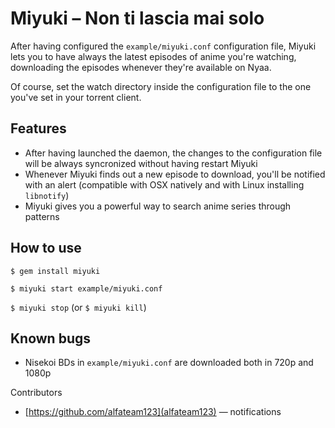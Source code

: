 Miyuki – Non ti lascia mai solo
===============================
After having configured the `example/miyuki.conf` configuration file, Miyuki lets you to have always the latest episodes of anime you're watching, downloading the episodes whenever they're available on Nyaa.

Of course, set the watch directory inside the configuration file to the one you've set in your torrent client.

Features
--------
- After having launched the daemon, the changes to the configuration file will be always syncronized without having restart Miyuki
- Whenever Miyuki finds out a new episode to download, you'll be notified with an alert (compatible with OSX natively and with Linux installing `libnotify`)
- Miyuki gives you a powerful way to search anime series through patterns

How to use
----------
`$ gem install miyuki`

`$ miyuki start example/miyuki.conf`

`$ miyuki stop` (or `$ miyuki kill`)

Known bugs
----------
- Nisekoi BDs in `example/miyuki.conf` are downloaded both in 720p and 1080p

Contributors
- [https://github.com/alfateam123](alfateam123) — notifications

